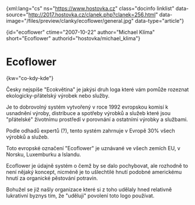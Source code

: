 
{xml:lang="cs" ns="https://www.hostovka.cz" class="docinfo linklist" data-source="http://2017.hostovka.cz/clanek.php?clanek=256.html" data-image="/files/preview/clanky/ecoflower/general.jpg" data-type="article"}

{id="ecoflower" ctime="2007-10-22" author="Michael Klíma" short="Ecoflower" authorid="hostovka/michael_klima"}

# Ecoflower

<!-- generated attribute kw by user_udpatekw.sh on 2019-03-13, do not edit -->

{kw="co-kdy-kde"}

Česky nejspíše "Ecokvětina" je jakýsi druh loga které vám pomůže rozeznat ekologicky-přátelský výrobek nebo služby.

Je to dobrovolný systém vytvořený v roce 1992 evropskou komisí k usnadnění výroby, distribuce a spotřeby výrobků a služeb které jsou "přátelské" životnímu prostředí v porovnání a ostatními výrobky a službami.

Podle odhadů expertů (?), tento systém zahrnuje v Evropě 30% všech výrobků a služeb.

Toto evropské označení "Ecoflower" je uznávané ve všech zemích EU, v Norsku, Luxemburku a Islandu.

Ecoflower je údajně systém o čemž by se dalo pochybovat, ale rozhodně to není nějaký koncept, nicméně je to ušlechtilé hnutí podobné americkému hnutí za organické pěstování potravin.

Bohužel se již našly organizace které si z toho udělaly hned relativně lukrativní byznys tím, že "uděluji" povolení toto logo používat.

